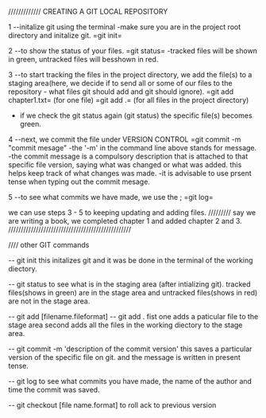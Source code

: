 ///////////// CREATING A GIT LOCAL REPOSITORY



1 --initalize git using the terminal
-make sure you are in the project root directory and initalize git.
=git init=

2 --to show the status of your files.
=git status=
-tracked files will be shown in green, untracked files will besshown in red.

3 --to start tracking the files in the project directory, we add the file(s) to a staging area(here, we decide if to send all or some of our files to the repository - what files git should add and git should ignore).
=git add chapter1.txt= (for one file)
=git add .= (for all files in the project directory)
- if we check the git status again (git status) the specific file(s) becomes green.

4 --next, we commit the file under VERSION CONTROL
=git commit -m "commit mesage"
-the '-m' in the command line above stands for message.
-the commit message is a compulsory description that is attached to that specific file version, saying what was changed or what was added. this helps keep track of what changes was made.
-it is advisable to use prsent tense when typing out the commit mesage.

5 --to see what commits we have made, we use the ;
=git log=

we can use steps 3 - 5 to keeping updating and adding files.
/////////
say we are writing a book, we completed chapter 1 and added chapter 2 and 3.
/////////////////////////////////////////////////

//// other GIT commands

-- git init
this initalizes git and it was be done in the terminal of the working diectory.

-- git status
to see what is in the staging area (after intializing git).
tracked files(shows in green) are in the stage area and untracked files(shows in red) are not in the stage area.

-- git add [filename.fileformat]
-- git add .
fist one adds a paticular file to the stage area
second adds all the files in the working diectory to the stage area.

-- git commit -m 'description of the commit version'
this saves a particular version of the specific file on git.
and the message is written in present tense.

-- git log
to see what commits you have made, the name of the author and time the commit was saved.

-- git checkout [file name.format]
to roll ack to previous version
